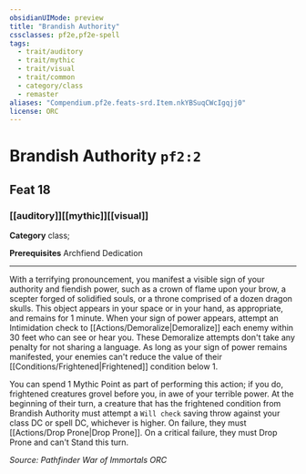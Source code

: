 ```yaml
---
obsidianUIMode: preview
title: "Brandish Authority"
cssclasses: pf2e,pf2e-spell
tags:
  - trait/auditory
  - trait/mythic
  - trait/visual
  - trait/common
  - category/class
  - remaster
aliases: "Compendium.pf2e.feats-srd.Item.nkYBSuqCWcIgqjj0"
license: ORC
---
```

# Brandish Authority `pf2:2`
## Feat 18
### [[auditory]][[mythic]][[visual]]

**Category** class; 



**Prerequisites** Archfiend Dedication
* * *
With a terrifying pronouncement, you manifest a visible sign of your authority and fiendish power, such as a crown of flame upon your brow, a scepter forged of solidified souls, or a throne comprised of a dozen dragon skulls. This object appears in your space or in your hand, as appropriate, and remains for 1 minute. When your sign of power appears, attempt an Intimidation check to [[Actions/Demoralize|Demoralize]] each enemy within 30 feet who can see or hear you. These Demoralize attempts don't take any penalty for not sharing a language. As long as your sign of power remains manifested, your enemies can't reduce the value of their [[Conditions/Frightened|Frightened]] condition below 1.

You can spend 1 Mythic Point as part of performing this action; if you do, frightened creatures grovel before you, in awe of your terrible power. At the beginning of their turn, a creature that has the frightened condition from Brandish Authority must attempt a `Will check` saving throw against your class DC or spell DC, whichever is higher. On failure, they must [[Actions/Drop Prone|Drop Prone]]. On a critical failure, they must Drop Prone and can't Stand this turn.

*Source: Pathfinder War of Immortals*
*ORC*